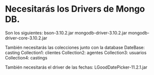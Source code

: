 # Necesitarás los Drivers de Mongo DB.
Son los siguientes:
bson-3.10.2.jar
mongodb-driver-3.10.2.jar
mongodb-driver-core-3.10.2.jar

También necesitarás las colecciones junto con la database
DateBase: casting
Collection1: clientes
Collection2: agentes
Collection3: usuarios
Collection4: castings

También necesitarás el driver de las fechas:
LGoodDatePicker-11.2.1.jar
